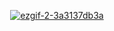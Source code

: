 <div align="center">


[![ezgif-2-3a3137db3a](https://github.com/user-attachments/assets/8db6f791-db45-4e39-a95a-6be6a788dd22)](https://rentry.co/exchangediary)
